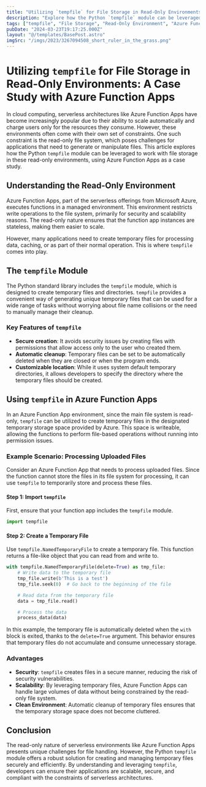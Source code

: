 ```yaml
---
title: "Utilizing `tempfile` for File Storage in Read-Only Environments: A Case Study with Azure Function Apps"
description: "Explore how the Python `tempfile` module can be leveraged to work with file storage in read-only environments like Azure Function Apps. Learn to create and manage temporary files securely and efficiently, ensuring applications are scalable and compliant with serverless architecture constraints."
tags: ["tempfile", "File Storage", "Read-Only Environment", "Azure Function Apps", "Serverless Architecture", "Python"]
pubDate: "2024-03-23T19:17:25.000Z"
layout: "@/templates/BasePost.astro"
imgSrc: "/imgs/2023/3267094508_short_ruler_in_the_grass.png"
---
```


# Utilizing `tempfile` for File Storage in Read-Only Environments: A Case Study with Azure Function Apps

In cloud computing, serverless architectures like Azure Function Apps have become increasingly popular due to their ability to scale automatically and charge users only for the resources they consume. However, these environments often come with their own set of constraints. One such constraint is the read-only file system, which poses challenges for applications that need to generate or manipulate files. This article explores how the Python `tempfile` module can be leveraged to work with file storage in these read-only environments, using Azure Function Apps as a case study.

## Understanding the Read-Only Environment

Azure Function Apps, part of the serverless offerings from Microsoft Azure, executes functions in a managed environment. This environment restricts write operations to the file system, primarily for security and scalability reasons. The read-only nature ensures that the function app instances are stateless, making them easier to scale.

However, many applications need to create temporary files for processing data, caching, or as part of their normal operation. This is where `tempfile` comes into play.

## The `tempfile` Module

The Python standard library includes the `tempfile` module, which is designed to create temporary files and directories. `tempfile` provides a convenient way of generating unique temporary files that can be used for a wide range of tasks without worrying about file name collisions or the need to manually manage their cleanup.

### Key Features of `tempfile`

- **Secure creation**: It avoids security issues by creating files with permissions that allow access only to the user who created them.
- **Automatic cleanup**: Temporary files can be set to be automatically deleted when they are closed or when the program ends.
- **Customizable location**: While it uses system default temporary directories, it allows developers to specify the directory where the temporary files should be created.

## Using `tempfile` in Azure Function Apps

In an Azure Function App environment, since the main file system is read-only, `tempfile` can be utilized to create temporary files in the designated temporary storage space provided by Azure. This space is writeable, allowing the functions to perform file-based operations without running into permission issues.

### Example Scenario: Processing Uploaded Files

Consider an Azure Function App that needs to process uploaded files. Since the function cannot store the files in its file system for processing, it can use `tempfile` to temporarily store and process these files.

#### Step 1: Import `tempfile`

First, ensure that your function app includes the `tempfile` module.

```python
import tempfile
```

#### Step 2: Create a Temporary File

Use `tempfile.NamedTemporaryFile` to create a temporary file. This function returns a file-like object that you can read from and write to.

```python
with tempfile.NamedTemporaryFile(delete=True) as tmp_file:
    # Write data to the temporary file
    tmp_file.write(b'This is a test')
    tmp_file.seek(0)  # Go back to the beginning of the file

    # Read data from the temporary file
    data = tmp_file.read()

    # Process the data
    process_data(data)
```

In this example, the temporary file is automatically deleted when the `with` block is exited, thanks to the `delete=True` argument. This behavior ensures that temporary files do not accumulate and consume unnecessary storage.

### Advantages

- **Security**: `tempfile` creates files in a secure manner, reducing the risk of security vulnerabilities.
- **Scalability**: By leveraging temporary files, Azure Function Apps can handle large volumes of data without being constrained by the read-only file system.
- **Clean Environment**: Automatic cleanup of temporary files ensures that the temporary storage space does not become cluttered.

## Conclusion

The read-only nature of serverless environments like Azure Function Apps presents unique challenges for file handling. However, the Python `tempfile` module offers a robust solution for creating and managing temporary files securely and efficiently. By understanding and leveraging `tempfile`, developers can ensure their applications are scalable, secure, and compliant with the constraints of serverless architectures.
